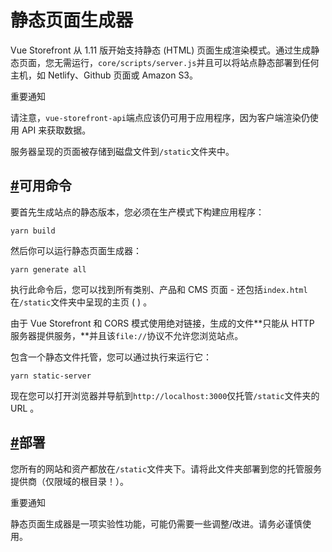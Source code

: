 # 静态页面生成器

Vue Storefront 从 1.11 版开始支持静态 (HTML) 页面生成渲染模式。通过生成静态页面，您无需运行，`core/scripts/server.js`并且可以将站点静态部署到任何主机，如 Netlify、Github 页面或 Amazon S3。

重要通知

请注意，`vue-storefront-api`端点应该仍可用于应用程序，因为客户端渲染仍使用 API 来获取数据。

服务器呈现的页面被存储到磁盘文件到`/static`文件夹中。

## [#](https://docs.vuestorefront.io/v1/guide/basics/static-generator.html#available-commands)可用命令

要首先生成站点的静态版本，您必须在生产模式下构建应用程序：

```text
yarn build
```

然后你可以运行静态页面生成器：

```text
yarn generate all
```

执行此命令后，您可以找到所有类别、产品和 CMS 页面 - 还包括`index.html`在`/static`文件夹中呈现的主页 ( ) 。

由于 Vue Storefront 和 CORS 模式使用绝对链接，生成的文件**只能从 HTTP 服务器提供服务，**并且该`file://`协议不允许您浏览站点。

包含一个静态文件托管，您可以通过执行来运行它：

```text
yarn static-server
```

现在您可以打开浏览器并导航到`http://localhost:3000`仅托管`/static`文件夹的URL 。

## [#](https://docs.vuestorefront.io/v1/guide/basics/static-generator.html#deployment)部署

您所有的网站和资产都放在`/static`文件夹下。请将此文件夹部署到您的托管服务提供商（仅限域的根目录！）。

重要通知

静态页面生成器是一项实验性功能，可能仍需要一些调整/改进。请务必谨慎使用。


